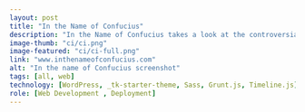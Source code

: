 ```yaml
---
layout: post
title: "In the Name of Confucius"
description: "In the Name of Confucius takes a look at the controversial Chinese government funded “Confucius Institute” programs available at academic institutions around the world. WordPress CMS modified modified _tk starter theme."
image-thumb: "ci/ci.png"
image-featured: "ci/ci-full.png"
link: "www.inthenameofconfucius.com"
alt: "In the name of Confucius screenshot"
tags: [all, web]
technology: [WordPress, _tk-starter-theme, Sass, Grunt.js, Timeline.js]
role: [Web Development , Deployment]
---
```

